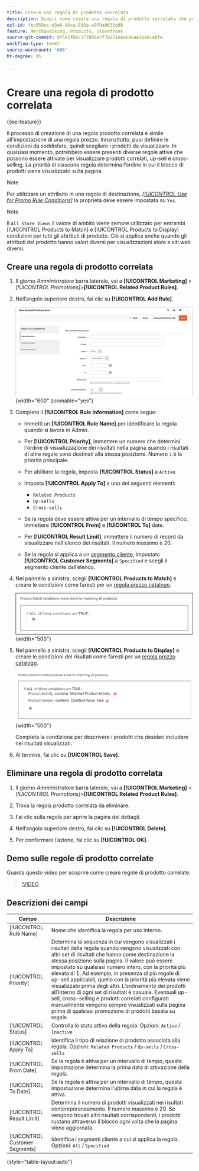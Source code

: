 ```yaml
---
title: Creare una regola di prodotto correlata
description: Scopri come creare una regola di prodotto correlata che può essere attivata per visualizzare prodotti correlati, up-sell e cross-selling.
exl-id: fbc059ec-d3e6-46ca-810a-a979a0631dd8
feature: Merchandising, Products, Storefront
source-git-commit: 8f5a5fb6c277086e5f70221e4a6a5ae1b9e1abfe
workflow-type: tm+mt
source-wordcount: '606'
ht-degree: 0%

---
```


# Creare una regola di prodotto correlata

{{ee-feature}}

Il processo di creazione di una regola prodotto correlata è simile all&#39;impostazione di una regola prezzo. Innanzitutto, puoi definire le condizioni da soddisfare, quindi scegliere i prodotti da visualizzare. In qualsiasi momento, potrebbero essere presenti diverse regole attive che possono essere attivate per visualizzare prodotti correlati, up-sell e cross-selling. La priorità di ciascuna regola determina l’ordine in cui il blocco di prodotti viene visualizzato sulla pagina.

>[!NOTE]
>
>Per utilizzare un attributo in una regola di destinazione, [_[!UICONTROL Use for Promo Rule Conditions]_](../catalog/product-attributes.md) la proprietà deve essere impostata su `Yes`.

>[!NOTE]
>
>Il `All Store Views` il valore di ambito viene sempre utilizzato per entrambi [!UICONTROL Products to Match] e [!UICONTROL Products to Display] condizioni per tutti gli attributi di prodotto. Ciò si applica anche quando gli attributi del prodotto hanno valori diversi per visualizzazioni store e siti web diversi.

## Creare una regola di prodotto correlata

1. Il giorno _Amministratore_ barra laterale, vai a **[!UICONTROL Marketing]** > _[!UICONTROL Promotions]_>**[!UICONTROL Related Product Rules]**.

1. Nell’angolo superiore destro, fai clic su **[!UICONTROL Add Rule]**.

   ![Regola prodotti correlati - informazioni](./assets/catalog-related-products-rule-information.png){width="600" zoomable="yes"}

1. Completa il **[!UICONTROL Rule Information]** come segue:

   - Immetti un **[!UICONTROL Rule Name]** per identificare la regola quando si lavora in Admin.

   - Per **[!UICONTROL Priority]**, immettere un numero che determini l&#39;ordine di visualizzazione dei risultati nella pagina quando i risultati di altre regole sono destinati alla stessa posizione. Numero `1` è la priorità principale.

   - Per abilitare la regola, imposta **[!UICONTROL Status]** a `Active`.

   - Imposta **[!UICONTROL Apply To]** a uno dei seguenti elementi:

      - `Related Products`
      - `Up-sells`
      - `Cross-sells`

   - Se la regola deve essere attiva per un intervallo di tempo specifico, immettere **[!UICONTROL From]** e **[!UICONTROL To]** date.

   - Per **[!UICONTROL Result Limit]**, immettere il numero di record da visualizzare nell&#39;elenco dei risultati. Il numero massimo è 20.

   - Se la regola si applica a un [segmento cliente](../customers/customer-segments.md), impostato **[!UICONTROL Customer Segments]** a `Specified` e scegli il segmento cliente dall’elenco.

1. Nel pannello a sinistra, scegli **[!UICONTROL Products to Match]** e creare le condizioni come faresti per un [regola prezzo catalogo](price-rules-catalog.md).

   ![Regola prodotti correlati: prodotti da abbinare](./assets/catalog-related-products-match.png){width="500"}

1. Nel pannello a sinistra, scegli **[!UICONTROL Products to Display]** e creare le condizioni dei risultati come faresti per un [regola prezzo catalogo](price-rules-catalog.md).

   ![Regola prodotti correlati: prodotti da visualizzare](./assets/catalog-related-products-to-display.png){width="500"}

   Completa la condizione per descrivere i prodotti che desideri includere nei risultati visualizzati.

1. Al termine, fai clic su **[!UICONTROL Save]**.

## Eliminare una regola di prodotto correlata

1. Il giorno _Amministratore_ barra laterale, vai a **[!UICONTROL Marketing]** > _[!UICONTROL Promotions]_>**[!UICONTROL Related Product Rules]**.

1. Trova la regola prodotto correlata da eliminare.

1. Fai clic sulla regola per aprire la pagina dei dettagli.

1. Nell’angolo superiore destro, fai clic su **[!UICONTROL Delete]**.

1. Per confermare l’azione, fai clic su **[!UICONTROL OK]**.

## Demo sulle regole di prodotto correlate

Guarda questo video per scoprire come creare regole di prodotto correlate:

>[!VIDEO](https://video.tv.adobe.com/v/343837?quality=12&learn=on)

## Descrizioni dei campi

| Campo | Descrizione |
|--- |--- |
| [!UICONTROL Rule Name] | Nome che identifica la regola per uso interno. |
| [!UICONTROL Priority] | Determina la sequenza in cui vengono visualizzati i risultati della regola quando vengono visualizzati con altri set di risultati che hanno come destinazione la stessa posizione sulla pagina. Il valore può essere impostato su qualsiasi numero intero, con la priorità più elevata di 1. Ad esempio, in presenza di più regole di up-sell applicabili, quello con la priorità più elevata viene visualizzato prima degli altri. L’ordinamento dei prodotti all’interno di ogni set di risultati è casuale. Eventuali up-sell, cross-selling e prodotti correlati configurati manualmente vengono sempre visualizzati sulla pagina prima di qualsiasi promozione di prodotti basata su regole. |
| [!UICONTROL Status] | Controlla lo stato attivo della regola. Opzioni: `Active` / `Inactive` |
| [!UICONTROL Apply To] | Identifica il tipo di relazione di prodotto associata alla regola. Opzioni: `Related Products` / `Up-sells` / `Cross-sells` |
| [!UICONTROL From Date] | Se la regola è attiva per un intervallo di tempo, questa impostazione determina la prima data di attivazione della regola. |
| [!UICONTROL To Date] | Se la regola è attiva per un intervallo di tempo, questa impostazione determina l&#39;ultima data in cui la regola è attiva. |
| [!UICONTROL Result Limit] | Determina il numero di prodotti visualizzati nei risultati contemporaneamente. Il numero massimo è 20. Se vengono trovati altri risultati corrispondenti, i prodotti ruotano attraverso il blocco ogni volta che la pagina viene aggiornata. |
| [!UICONTROL Customer Segments] | Identifica i segmenti cliente a cui si applica la regola. Opzioni: `All` / `Specified` |

{style="table-layout:auto"}
